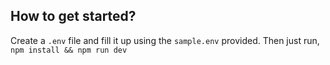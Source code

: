 
## How to get started?
Create a `.env` file and fill it up using the `sample.env` provided. 
Then just run, `npm install && npm run dev`
